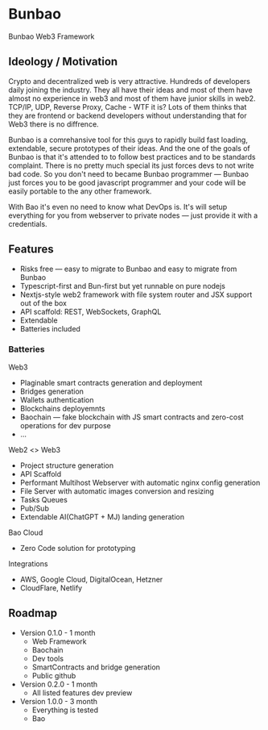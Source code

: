 # Bunbao
Bunbao Web3 Framework

## Ideology / Motivation
Crypto and decentralized web is very attractive. Hundreds of developers daily joining the industry. They all have their ideas and most of them have almost no experience in web3 and most of them have junior skills in web2. TCP/IP, UDP, Reverse Proxy, Cache -  WTF it is? Lots of them thinks that they are frontend or backend developers without understanding that for Web3 there is no diffrence.

Bunbao is a comrehansive tool for this guys to rapidly build fast loading, extendable, secure prototypes of their ideas. And the one of the goals of Bunbao is that it's attended to to follow best practices and to be standards complaint. There is no pretty much special its just forces devs to not write bad code. So you don't need to became Bunbao programmer — Bunbao just forces you to be good javascript programmer and your code will be easily portable to the any other framework.

With Bao it's even no need to know what DevOps is. It's will setup everything for you from webserver to private nodes — just provide it with a credentials. 

## Features
- Risks free — easy to migrate to Bunbao and easy to migrate from Bunbao 
- Typescript-first and Bun-first but yet runnable on pure nodejs 
- Nextjs-style web2 framework with file system router and JSX support out of the box
- API scaffold: REST, WebSockets, GraphQL
- Extendable
- Batteries included

### Batteries

Web3
- Plaginable smart contracts generation and deployment
- Bridges generation
- Wallets authentication 
- Blockchains deployemnts
- Baochain — fake blockchain with JS smart contracts and zero-cost operations for dev purpose
- ... 

Web2 <> Web3
- Project structure generation
- API Scaffold
- Performant Multihost Webserver with automatic nginx config generation
- File Server with automatic images conversion and resizing 
- Tasks Queues
- Pub/Sub
- Extendable AI(ChatGPT + MJ) landing generation

Bao Cloud
- Zero Code solution for prototyping 

Integrations
- AWS, Google Cloud, DigitalOcean, Hetzner
- CloudFlare, Netlify 

## Roadmap
- Version 0.1.0 - 1 month
  - Web Framework
  - Baochain
  - Dev tools
  - SmartContracts and bridge generation
  - Public github
- Version 0.2.0 - 1 month 
  - All listed features dev preview
- Version 1.0.0 - 3 month 
  - Everything is tested
  - Bao